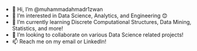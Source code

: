 - 👋 Hi, I’m @muhammadahmadr1zwan
- 👀 I’m interested in Data Science, Analytics, and Engineering 😊
- 🌱 I’m currently learning Discrete Computational Structures, Data Mining, Statistics, and more!
- 💞️ I’m looking to collaborate on various Data Science related projects!
- 📫 Reach me on my email or LinkedIn!

<!---
muhammadahmadr1zwan/muhammadahmadr1zwan is a ✨ special ✨ repository because its `README.md` (this file) appears on your GitHub profile.
You can click the Preview link to take a look at your changes.
--->
